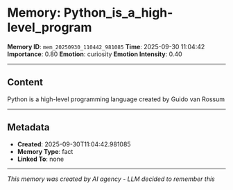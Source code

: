 # Memory: Python_is_a_high-level_program

**Memory ID**: `mem_20250930_110442_981085`
**Time**: 2025-09-30 11:04:42
**Importance**: 0.80
**Emotion**: curiosity
**Emotion Intensity**: 0.40

---

## Content

Python is a high-level programming language created by Guido van Rossum

---

## Metadata

- **Created**: 2025-09-30T11:04:42.981085
- **Memory Type**: fact
- **Linked To**: none

---

*This memory was created by AI agency - LLM decided to remember this*
